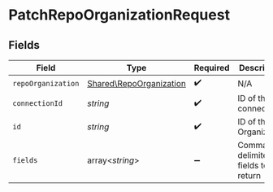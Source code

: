 # PatchRepoOrganizationRequest


## Fields

| Field                                                              | Type                                                               | Required                                                           | Description                                                        |
| ------------------------------------------------------------------ | ------------------------------------------------------------------ | ------------------------------------------------------------------ | ------------------------------------------------------------------ |
| `repoOrganization`                                                 | [Shared\RepoOrganization](../../Models/Shared/RepoOrganization.md) | :heavy_check_mark:                                                 | N/A                                                                |
| `connectionId`                                                     | *string*                                                           | :heavy_check_mark:                                                 | ID of the connection                                               |
| `id`                                                               | *string*                                                           | :heavy_check_mark:                                                 | ID of the Organization                                             |
| `fields`                                                           | array<*string*>                                                    | :heavy_minus_sign:                                                 | Comma-delimited fields to return                                   |